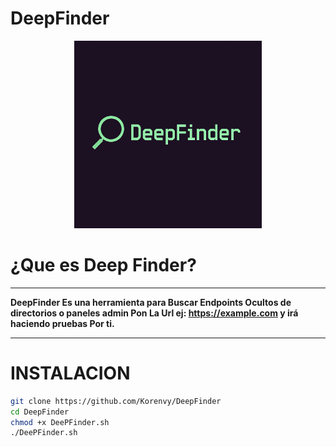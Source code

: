 # DeepFinder

<p align="center">
  <img src="file_00000000177861f9ba677fceb102749a.png" width="300" alt="DeepFinder Logo"/>
</p>

# ¿Que es Deep Finder?
_______________________________
**DeepFinder Es una herramienta para Buscar Endpoints Ocultos de directorios o paneles admin Pon La Url ej: https://example.com y irá haciendo pruebas Por ti.**
_______________________________

# INSTALACION

```bash
git clone https://github.com/Korenvy/DeepFinder
cd DeepFinder
chmod +x DeePFinder.sh
./DeePFinder.sh
```
